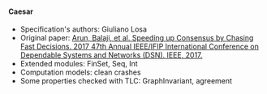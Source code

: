 #### Caesar
- Specification's authors: Giuliano Losa
- Original paper: <a href="https://ieeexplore.ieee.org/document/8023110/">Arun, Balaji, et al. Speeding up Consensus by Chasing Fast Decisions. 2017 47th Annual IEEE/IFIP International Conference on Dependable Systems and Networks (DSN). IEEE, 2017.</a>
- Extended modules: FinSet, Seq, Int
- Computation models: clean crashes
- Some properties checked with TLC: GraphInvariant, agreement


